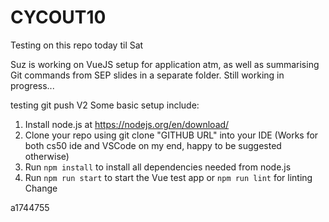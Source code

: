 # CYCOUT10

Testing on this repo today til Sat

Suz is working on VueJS setup for application atm, as well as summarising Git commands from SEP slides in a separate folder. Still working in progress...

testing git push V2
Some basic setup include:
1) Install node.js at https://nodejs.org/en/download/
2) Clone your repo using git clone "GITHUB URL" into your IDE (Works for both cs50 ide and VSCode on my end, happy to be suggested otherwise)
3) Run `npm install` to install all dependencies needed from node.js
4) Run `npm run start` to start the Vue test app or `npm run lint` for linting
Change

a1744755